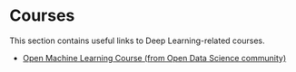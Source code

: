# Courses
This section contains useful links to Deep Learning-related courses.

* [Open Machine Learning Course (from Open Data Science community)](https://vk.com/mlcourse)
